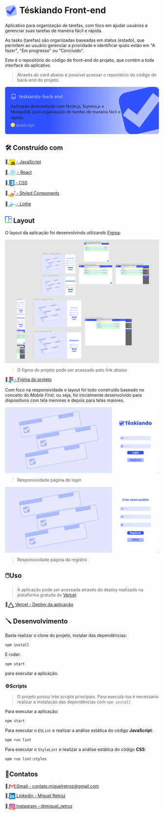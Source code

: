 # <a href="#-téskiando-front-end"><img alt="téskiando logo" align="center" src="./public/readme/teskiando-logo.svg" width="40"/></a> Téskiando Front-end

Aplicativo para organização de tarefas, com foco em ajudar usuários a gerenciar suas tarefas de maneira fácil e rápida.

As tasks (tarefas) são organizadas baseadas em status (estado), que permitem ao usuário gerenciar a prioridade e identificar quais estão em "A fazer", "Em progresso" ou "Concluído".

Este é o repositório do código de front-end do projeto, que contém a toda interface do aplicativo.

> Através do card abaixo é possível acessar o repositório do código de back-end do projeto.

<a href="https://github.com/MiguelRetroz/teskiando-back-end">
  <img alt="repo card teskiando back-end" align="center" src="./public/readme/repo-card-teskiando-back-end.svg">
</a>

## 🛠️ Construído com

🔹<a href="https://developer.mozilla.org/en-US/docs/Web/JavaScript">
  <img alt="JavaScript" align="center" src="./public/readme/js-logo.svg" height="20">
    - JavaScript
</a>

🔹<a href="https://reactjs.org/">
    <img alt="React js" align="center" src="./public/readme/react-logo.svg" height="20">
     - React
  </a>

🔹<a href="https://developer.mozilla.org/en-US/docs/Web/CSS">
  <img align="center" src="./public/readme/css3-logo.svg" height="20">
    - CSS
</a>

🔹<a href="https://styled-components.com/">
    <img alt="Lottie" align="center" src="./public/readme/styled-components-logo.png" height="20">
    - Styled Components
</a>

🔹<a href="https://airbnb.io/lottie/#/">
    <img alt="Lottie" align="center" src="./public/readme/lottie-logo.svg" height="20">
    - Lottie
</a>

## <a href="#-layout"><img alt="layout icon" src="./public/readme/layout-icon.svg" width="22"/></a> Layout

O layout da aplicação foi desenvolvindo utilizando <a href="https://www.figma.com/">Figma</a>:

<a href="https://www.figma.com/file/223s9lQYRSZV2lkljuDQeH/T%C3%A9skiando?node-id=3%3A22">
  <img align="center" alt="layout figma" src="./public/readme/figma.png">
</a>

> O figma do projeto pode ser acessado pelo link abaixo

🔹<a href="https://www.figma.com/file/223s9lQYRSZV2lkljuDQeH/T%C3%A9skiando?node-id=3%3A22">
  <img align="center" src="./public/readme/figma-logo.svg" height="20">
    - Figma do projeto
</a>

Com foco na responsividade o layout foi todo construído baseado no conceito do *Mobile First*, ou seja, foi inicialmente desenvolvido para dispositivos com tela menores e depois para telas maiores.

<a href="#-layout">
  <img alt="Login page layout" align="center" src="./public/readme/teskiando-login-responsive.gif">
</a>

> Responsividade página de login

<a href="#-layout">
  <img alt="Register page layout" align="center" src="./public/readme/teskiando-register-responsive.gif">
</a>

> Responsividade página da registro

## 🖱️Uso
> A aplicação pode ser acessada através do deploy realizado na plataforma gratuita do <a href="https://vercel.com/" >Vercel</a>:

🔹<a  href="https://teskiando.vercel.app/" target="_blank"><img alt="vercel logo" 
  align="center" src="./public/readme/vercel-logo.svg" width="20"/> Vercel - Deploy da aplicação</a>

## 🪛 Desenvolvimento
Basta realizar o clone do projeto, instalar das dependências:
```bash
npm install
```

E rodar:
```bash
npm start
```
para executar a aplicação.

### ⚙️Scripts
> O projeto possui três scripts principais. Para executá-los é necessário realizar a instalação das dependências com `npm install`

Para executar a aplicação:
```bash
npm start
```

Para executar o `ESLint` e realizar a análise estática do código **JavaScript**:
```bash
npm run lint
```

Para executar o `StyleLint` e realizar a análise estática do código **CSS**:
```bash
npm run lint:styles
```

## 👤Contatos
🔹<a href = "mailto:contato.miguelretroz@gmail.com" target="_blank">
  <img align="center" src="./public/readme/gmail-logo.svg" width="20">
  Gmail - contato.miguelretroz@gmail.com
</a>

🔹<a href="https://www.linkedin.com/in/miguelretroz/" target="_blank">
  <img align="center" src="./public/readme/linkedin-logo.svg" width="20">
  Linkedin - Miguel Retroz
</a>

🔹<a href = "https://www.instagram.com/miguel_retroz/" target="_blank">
  <img align="center" src="./public/readme/instagram-logo.svg" width="20">
  Instagram - @miguel_retroz
</a>
